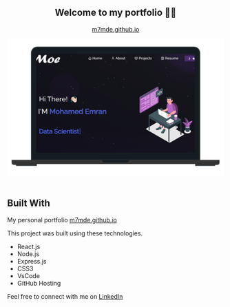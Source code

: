 <h2 align="center"> Welcome to my portfolio 👋🏻</h2>
<p align="center"><a href="https://m7mde.github.io/" target="_blank">m7mde.github.io</a> </p>
<div align="center">
  <img alt="Demo" src="./Images/readme-img2.png" />
</div>

<br/>


## Built With

My personal portfolio <a href="https://m7mde.github.io/" target="_blank">m7mde.github.io</a> 

This project was built using these technologies.

- React.js
- Node.js
- Express.js
- CSS3
- VsCode
- GitHub Hosting

Feel free to connect with me on <a href="https://www.linkedin.com/in/mohamedemran/" target="_blank">LinkedIn</a>